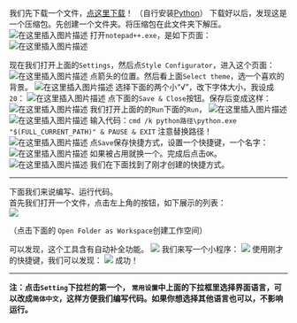 我们先下载一个文件，[点这里下载](https://notepad-plus.en.softonic.com/)！
（自行安装[Python](https://python.org/)）
下载好以后，发现这是一个压缩包。先创建一个文件夹。将压缩包在此文件夹下解压。
![在这里插入图片描述](https://pic.2ge.org/cdn/?url=https://img-blog.csdnimg.cn/20210109101221546.png?x-oss-process=image/watermark,type_ZmFuZ3poZW5naGVpdGk,shadow_10,text_aHR0cHM6Ly9ibG9nLmNzZG4ubmV0L1BhbkRhb3hpMjAyMA==,size_16,color_FFFFFF,t_70)
打开`notepad++.exe`，是如下页面：
![在这里插入图片描述](https://pic.2ge.org/cdn/?url=https://img-blog.csdnimg.cn/20210109101414288.png?x-oss-process=image/watermark,type_ZmFuZ3poZW5naGVpdGk,shadow_10,text_aHR0cHM6Ly9ibG9nLmNzZG4ubmV0L1BhbkRhb3hpMjAyMA==,size_16,color_FFFFFF,t_70)

现在我们打开上面的`Settings`，然后点`Style Configurator`，进入这个页面：
![在这里插入图片描述](https://pic.2ge.org/cdn/?url=https://img-blog.csdnimg.cn/20210109101950949.png?x-oss-process=image/watermark,type_ZmFuZ3poZW5naGVpdGk,shadow_10,text_aHR0cHM6Ly9ibG9nLmNzZG4ubmV0L1BhbkRhb3hpMjAyMA==,size_16,color_FFFFFF,t_70)
点箭头的位置。然后看上面`Select theme`，选一个喜欢的背景。
![在这里插入图片描述](https://pic.2ge.org/cdn/?url=https://img-blog.csdnimg.cn/20210109102434224.png?x-oss-process=image/watermark,type_ZmFuZ3poZW5naGVpdGk,shadow_10,text_aHR0cHM6Ly9ibG9nLmNzZG4ubmV0L1BhbkRhb3hpMjAyMA==,size_16,color_FFFFFF,t_70)
选择下面的两个小“√”，改下字体大小，我设成`20`：
![在这里插入图片描述](https://pic.2ge.org/cdn/?url=https://img-blog.csdnimg.cn/20210109102528202.png?x-oss-process=image/watermark,type_ZmFuZ3poZW5naGVpdGk,shadow_10,text_aHR0cHM6Ly9ibG9nLmNzZG4ubmV0L1BhbkRhb3hpMjAyMA==,size_16,color_FFFFFF,t_70)
点下面的`Save & Close`按钮。保存后变成这样：
![在这里插入图片描述](https://pic.2ge.org/cdn/?url=https://img-blog.csdnimg.cn/20210109102718699.png?x-oss-process=image/watermark,type_ZmFuZ3poZW5naGVpdGk,shadow_10,text_aHR0cHM6Ly9ibG9nLmNzZG4ubmV0L1BhbkRhb3hpMjAyMA==,size_16,color_FFFFFF,t_70)
我们打开上面的的`Run`下面的`Run`，
![在这里插入图片描述](https://pic.2ge.org/cdn/?url=https://img-blog.csdnimg.cn/20210109102822953.png?x-oss-process=image/watermark,type_ZmFuZ3poZW5naGVpdGk,shadow_10,text_aHR0cHM6Ly9ibG9nLmNzZG4ubmV0L1BhbkRhb3hpMjAyMA==,size_16,color_FFFFFF,t_70)
![在这里插入图片描述](https://pic.2ge.org/cdn/?url=https://img-blog.csdnimg.cn/20210109102854117.png?x-oss-process=image/watermark,type_ZmFuZ3poZW5naGVpdGk,shadow_10,text_aHR0cHM6Ly9ibG9nLmNzZG4ubmV0L1BhbkRhb3hpMjAyMA==,size_16,color_FFFFFF,t_70)
输入代码：`cmd /k python路径\python.exe "$(FULL_CURRENT_PATH)" & PAUSE & EXIT`
注意替换路径！
![在这里插入图片描述](https://pic.2ge.org/cdn/?url=https://img-blog.csdnimg.cn/20210109103022425.png?x-oss-process=image/watermark,type_ZmFuZ3poZW5naGVpdGk,shadow_10,text_aHR0cHM6Ly9ibG9nLmNzZG4ubmV0L1BhbkRhb3hpMjAyMA==,size_16,color_FFFFFF,t_70)
点`Save`保存快捷方式，设置一个快捷键，一个名字：
![在这里插入图片描述](https://pic.2ge.org/cdn/?url=https://img-blog.csdnimg.cn/20210109103157767.png?x-oss-process=image/watermark,type_ZmFuZ3poZW5naGVpdGk,shadow_10,text_aHR0cHM6Ly9ibG9nLmNzZG4ubmV0L1BhbkRhb3hpMjAyMA==,size_16,color_FFFFFF,t_70)
如果被占用就换一个。完成后点击`OK`。
![在这里插入图片描述](https://pic.2ge.org/cdn/?url=https://img-blog.csdnimg.cn/20210109103332584.png?x-oss-process=image/watermark,type_ZmFuZ3poZW5naGVpdGk,shadow_10,text_aHR0cHM6Ly9ibG9nLmNzZG4ubmV0L1BhbkRhb3hpMjAyMA==,size_16,color_FFFFFF,t_70)
我们在下面找到了刚才创建的快捷方式。
<hr>
下面我们来说编写、运行代码。<br>
首先我们打开一个文件，点击左上角的按钮，如下展示的列表：
<br><img src="https://img-blog.csdnimg.cn/20210109103644739.png"/><br>

（点击下面的 `Open Folder as Workspace`创建工作空间）

可以发现，这个工具含有自动补全功能。
<img src="https://img-blog.csdnimg.cn/20210109103734442.png"/>
我们来写一个小程序：
<img src="https://img-blog.csdnimg.cn/20210109104131573.png"/>
使用刚才的快捷键，我们可以发现：
<img src="https://img-blog.csdnimg.cn/20210109104324335.png"/>
成功！

<hr>

<b>

注：点击`Setting`下拉栏的第一个，
`常用设置`中上面的下拉框里选择界面语言，可以改成`简体中文`，这样方便我们编写代码。如果你想选择其他语言也可以，不影响运行。


</b>
